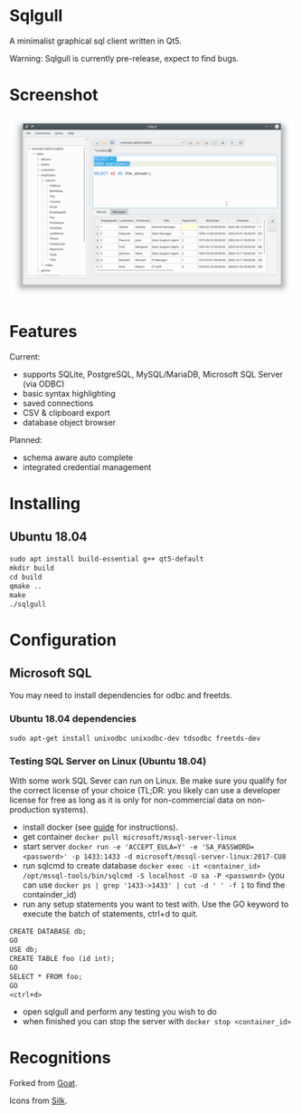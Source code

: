 # Sqlgull

A minimalist graphical sql client written in Qt5.

Warning: Sqlgull is currently pre-release, expect to find bugs.

# Screenshot

![screenshot](screenshot_main-window.png)

# Features

Current:

- supports SQLite, PostgreSQL, MySQL/MariaDB, Microsoft SQL Server (via ODBC)
- basic syntax highlighting
- saved connections
- CSV & clipboard export
- database object browser

Planned: 

- schema aware auto complete
- integrated credential management

# Installing

## Ubuntu 18.04

```
sudo apt install build-essential g++ qt5-default
mkdir build
cd build
qmake ..
make
./sqlgull
```
# Configuration

## Microsoft SQL

You may need to install dependencies for odbc and freetds.

### Ubuntu 18.04 dependencies

```
sudo apt-get install unixodbc unixodbc-dev tdsodbc freetds-dev
```

### Testing SQL Server on Linux (Ubuntu 18.04)

With some work SQL Sever can run on Linux. Be make sure you qualify for the correct license of your choice (TL;DR: you likely can use a developer license for free as long as it is only for non-commercial data on non-production systems).

- install docker (see [guide](https://www.digitalocean.com/community/tutorials/how-to-install-and-use-docker-on-ubuntu-18-04) for instructions).
- get container `docker pull microsoft/mssql-server-linux`
- start server `docker run -e 'ACCEPT_EULA=Y' -e 'SA_PASSWORD=<password>' -p 1433:1433 -d microsoft/mssql-server-linux:2017-CU8`
- run sqlcmd to create database `docker exec -it <container_id> /opt/mssql-tools/bin/sqlcmd -S localhost -U sa -P <password>`  (you can use `docker ps | grep '1433->1433' | cut -d ' ' -f 1` to find the containder_id)
- run any setup statements you want to test with. Use the GO keyword to execute the batch of statements, ctrl+d to quit.
```
CREATE DATABASE db;
GO
USE db;
CREATE TABLE foo (id int);
GO
SELECT * FROM foo;
GO
<ctrl+d>
```
- open sqlgull and perform any testing you wish to do
- when finished you can stop the server with `docker stop <container_id>`

# Recognitions

Forked from [Goat](https://github.com/mispp/goat).

Icons from [Silk](http://www.famfamfam.com/lab/icons/silk/).

